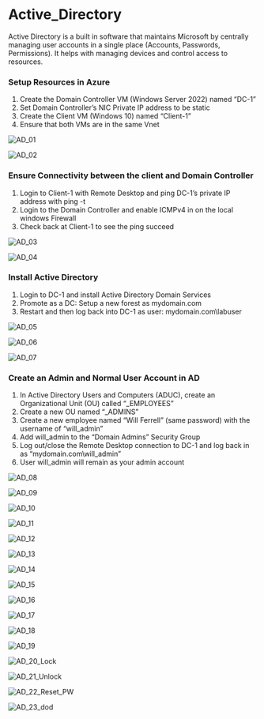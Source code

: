 # Active_Directory
<p>Active Directory is a built in software that maintains Microsoft by centrally managing user accounts in a single place (Accounts, Passwords, Permissions). It helps with managing devices and control access to resources.</p>

<h3>Setup Resources in Azure</h3>
<ol>
  <li>Create the Domain Controller VM (Windows Server 2022) named “DC-1”</li>
  <li>Set Domain Controller’s NIC Private IP address to be static</li>
  <li>Create the Client VM (Windows 10) named “Client-1”</li>
  <li>Ensure that both VMs are in the same Vnet</li>
  
</ol>

![AD_01](https://github.com/Keepcodingjoni619/Active_Directory/assets/82996237/013561bc-c3ae-41d5-a755-e3cf4099bc29)

![AD_02](https://github.com/Keepcodingjoni619/Active_Directory/assets/82996237/f9b55c49-e85f-4b7f-b60c-340e046eb27d)

<h3>Ensure Connectivity between the client and Domain Controller</h3>
<ol>
 <li>Login to Client-1 with Remote Desktop and ping DC-1’s private IP address with ping -t </li>
 <li>Login to the Domain Controller and enable ICMPv4 in on the local windows Firewall</li>
 <li>Check back at Client-1 to see the ping succeed</li>
</ol>

![AD_03](https://github.com/Keepcodingjoni619/Active_Directory/assets/82996237/180802a4-1ad9-4aff-9b71-90ab991c9fc5)

![AD_04](https://github.com/Keepcodingjoni619/Active_Directory/assets/82996237/6bbdc6ef-2e67-41c6-ab64-3a1fae82b667)

<h3>Install Active Directory</h3>
<ol>
  <li>Login to DC-1 and install Active Directory Domain Services</li>
  <li>Promote as a DC: Setup a new forest as mydomain.com</li>
  <li>Restart and then log back into DC-1 as user: mydomain.com\labuser</li>
</ol>

![AD_05](https://github.com/Keepcodingjoni619/Active_Directory/assets/82996237/aeedd7c1-779e-4e98-ab06-ce81b7d1ace6)

![AD_06](https://github.com/Keepcodingjoni619/Active_Directory/assets/82996237/9cb6a437-9f34-4ae5-b789-4ca316595e0e)

![AD_07](https://github.com/Keepcodingjoni619/Active_Directory/assets/82996237/7539d0e7-ad1a-4512-829c-e076f34917fa)

<h3>Create an Admin and Normal User Account in AD</h3>
<ol>
  <li>In Active Directory Users and Computers (ADUC), create an Organizational Unit (OU) called “_EMPLOYEES”</li>
  <li>Create a new OU named “_ADMINS”</li>
  <li>Create a new employee named “Will Ferrell” (same password) with the username of “will_admin”</li>
  <li>Add will_admin to the “Domain Admins” Security Group
  <li>Log out/close the Remote Desktop connection to DC-1 and log back in as “mydomain.com\will_admin”</li>
  <li>User will_admin will remain as your admin account </li>

</ol>

![AD_08](https://github.com/Keepcodingjoni619/Active_Directory/assets/82996237/1c29a7c6-5979-4f52-9e37-53d8ed0951df)

![AD_09](https://github.com/Keepcodingjoni619/Active_Directory/assets/82996237/52a8ee26-842b-4c37-b75e-0fa7114b027c)

![AD_10](https://github.com/Keepcodingjoni619/Active_Directory/assets/82996237/f9cc96e0-0d3d-46f5-ad3a-2fe454f32f0b)

![AD_11](https://github.com/Keepcodingjoni619/Active_Directory/assets/82996237/0636c717-8dcc-44eb-adef-4d9aa6327ec3)

![AD_12](https://github.com/Keepcodingjoni619/Active_Directory/assets/82996237/2f64bb6c-477a-49ec-9e23-acba037784af)

![AD_13](https://github.com/Keepcodingjoni619/Active_Directory/assets/82996237/f62cad68-8b9a-4b84-af08-bf260fea9467)

![AD_14](https://github.com/Keepcodingjoni619/Active_Directory/assets/82996237/244053d4-6e16-4af3-92b5-b19bedb8be17)

![AD_15](https://github.com/Keepcodingjoni619/Active_Directory/assets/82996237/c4c512c5-5064-4dc5-91c5-fd5a561e69e1)

![AD_16](https://github.com/Keepcodingjoni619/Active_Directory/assets/82996237/a57ac9cf-524a-4099-a024-e6aa2a9dd847)

![AD_17](https://github.com/Keepcodingjoni619/Active_Directory/assets/82996237/e420fb40-2aa3-4037-8cf2-7d5e8ff093e7)

![AD_18](https://github.com/Keepcodingjoni619/Active_Directory/assets/82996237/f401c24c-8d4f-4d62-ab3e-9ce67787cf23)

![AD_19](https://github.com/Keepcodingjoni619/Active_Directory/assets/82996237/ed8d0086-59cc-45ee-8bb6-24c2fb729592)

![AD_20_Lock](https://github.com/Keepcodingjoni619/Active_Directory/assets/82996237/ae39eae6-6bb5-48bc-a942-8b0a38b3a089)

![AD_21_Unlock](https://github.com/Keepcodingjoni619/Active_Directory/assets/82996237/b703cc79-1740-4cd6-a6a9-12d51499d59d)

![AD_22_Reset_PW](https://github.com/Keepcodingjoni619/Active_Directory/assets/82996237/69da2fcc-478d-4619-9ee5-e6e7eee6319a)

![AD_23_dod](https://github.com/Keepcodingjoni619/Active_Directory/assets/82996237/627a6adc-bf01-4a37-9f4d-f35e0b8431bc)
